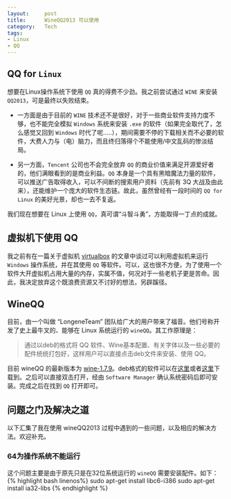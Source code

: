 ```yaml
---
layout:     post
title:      WineQQ2013 可以使用
category:   Tech
tags: 
- Linux
- QQ
---
```


## QQ for `Linux`
想要在Linux操作系统下使用 `QQ` 真的得费不少劲。我之前尝试通过 `WINE` 来安装 `QQ2013`，可是最终以失败结束。

- 一方面是由于目前的 `WINE` 技术还不是很好，对于一些商业软件支持力度不够，也不能完全模拟 `Windows` 系统来安装 `.exe` 的软件（如果完全取代了，怎么感觉又回到 `Windows` 时代了呢.....），期间需要不停的下载相关而不必要的软件，大费人力与（电）脑力，而且终归落得个不能使用/中文乱码的惨淡结局。

- 另一方面，`Tencent` 公司也不会完全放弃 `QQ` 的商业价值来满足开源爱好者的，他们满眼看到的是商业利益。`QQ` 本身是一个具有黑暗魔法力量的软件，可以推送广告取得收入，可以不间断的搜索用户资料（先前有 3Q 大战及由此来），还能维护一个庞大的软件生态链。故此，虽然曾经有一段时间的 `QQ for Linux` 的美好光景，却也一去不复返。

我们现在想要在 Linux 上使用 `QQ`，真可谓“斗智斗勇”，方能取得一丁点的成就。

## 虚拟机下使用 QQ
我之前有在一篇关于虚拟机 [virtualbox](http://williamlfang.github.io/cn/2014/01/04/virtualbox/) 的文章中谈过可以利用虚拟机来运行 `Windows` 操作系统，并在其使用 `QQ` 等软件。可以，这也很不方便，为了使用一个软件大开虚拟机占用大量的内存，实属不值，何况对于一些老机子更是苦命。因此，我决定放弃这个既浪费资源又不讨好的想法，另辟蹊径。

## WineQQ
目前，由一个叫做 “LongeneTeam” 团队给广大的用户带来了福音。他们号称开发了史上最牛叉的、能够在 Linux 系统运行的 `wineQQ`。其工作原理是：
> 通过以deb的格式将 QQ 软件、Wine基本配置、有关字体以及一些必要的配件统统打包好，这样用户可以直接点击deb文件来安装、使用 QQ。

目前 wineQQ 的最新版本为 [wine-1.7.9](http://www.longene.org/forum/viewtopic.php?t=4700)。deb格式的软件可以在[这里](http://pan.baidu.com/s/1hq83fWo)或者[这里](http://www.longene.org/download/WineQQ2013SP6-20140102-Longene.deb)下载到。之后可以直接双击打开，经由 `Software Manager` 确认系统密码后即可安装。完成之后在找到 `QQ` 打开即可。

## 问题之门及解决之道
以下汇集了我在使用 wineQQ2013 过程中遇到的一些问题，以及相应的解决方法。欢迎补充。

### 64为操作系统不能运行
这个问题主要是由于原先只是在32位系统运行的 `wineQQ` 需要安装配件。如下：
{% highlight bash linenos%}
sudo apt-get install libc6-i386 
sudo apt-get install ia32-libs
{% endhighlight %}



